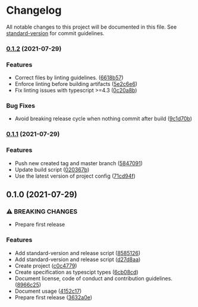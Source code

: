 # Changelog

All notable changes to this project will be documented in this file. See [standard-version](https://github.com/conventional-changelog/standard-version) for commit guidelines.

### [0.1.2](https://github.com/suprdata/spec/compare/v0.1.1...v0.1.2) (2021-07-29)


### Features

* Correct files by linting guidelines. ([6618b57](https://github.com/suprdata/spec/commit/6618b5743c58c45476b54efdb2fee58d3bd88535))
* Enforce linting before building artifacts ([5e2c6e6](https://github.com/suprdata/spec/commit/5e2c6e6c4cda86534d242edc9a735a4637ed8e67))
* Fix linting issues with typescript >=4.3 ([0c20a8b](https://github.com/suprdata/spec/commit/0c20a8ba115129cbe797e09586044441f638e8bc))


### Bug Fixes

* Avoid breaking release cycle when nothing commit after build ([9c1d70b](https://github.com/suprdata/spec/commit/9c1d70bee1c9bc50b3b842d74b8ad02a7e0e27c1))

### [0.1.1](https://github.com/suprdata/spec/compare/v0.1.0...v0.1.1) (2021-07-29)


### Features

* Push new created tag and master branch ([5847091](https://github.com/suprdata/spec/commit/5847091b2708981493d379395faadba74f41bbc8))
* Update build script ([020367b](https://github.com/suprdata/spec/commit/020367bd81b10e5f4c2f56a63b79891c050c211e))
* Use the latest version of project config ([71cd94f](https://github.com/suprdata/spec/commit/71cd94f38947b739cbf340d7e5b6a62b1fa60ff8))

## 0.1.0 (2021-07-29)


### ⚠ BREAKING CHANGES

* Prepare first release

### Features

* Add standard-version and release script ([8585126](https://github.com/suprdata/spec/commit/8585126ebca94736d656343cf6bea231e0caab7b))
* Add standard-version and release script ([d27d8aa](https://github.com/suprdata/spec/commit/d27d8aaabeb66e04be8960f76f2703280baed3b3))
* Create project ([c0c4779](https://github.com/suprdata/spec/commit/c0c4779bdadad6c216b4ef14884c835e9e0d7189))
* Create specification as typescipt types ([6cb08cd](https://github.com/suprdata/spec/commit/6cb08cdda9357910e145688ff143d54b6c377474))
* Document license, code of conduct and contribution guidelines. ([8966c25](https://github.com/suprdata/spec/commit/8966c2578b8a9b3db68bc76e85f5d66c108a1d0b))
* Document usage ([4152c17](https://github.com/suprdata/spec/commit/4152c17b93007cf0cfac460d031a31c87b41787c))
* Prepare first release ([3632a0e](https://github.com/suprdata/spec/commit/3632a0edf651ccae20719272fe94507a67491467))
